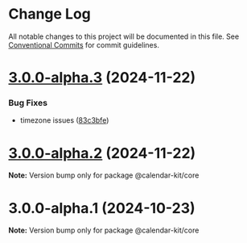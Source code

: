 # Change Log

All notable changes to this project will be documented in this file.
See [Conventional Commits](https://conventionalcommits.org) for commit guidelines.

# [3.0.0-alpha.3](https://github.com/howljs/react-native-calendar-kit/compare/@calendar-kit/core@3.0.0-alpha.2...@calendar-kit/core@3.0.0-alpha.3) (2024-11-22)

### Bug Fixes

* timezone issues ([83c3bfe](https://github.com/howljs/react-native-calendar-kit/commit/83c3bfe7a9b0d3cdf46347f8106df1224765051f))

# [3.0.0-alpha.2](https://github.com/howljs/react-native-calendar-kit/compare/@calendar-kit/core@3.0.0-alpha.1...@calendar-kit/core@3.0.0-alpha.2) (2024-11-22)

**Note:** Version bump only for package @calendar-kit/core

# 3.0.0-alpha.1 (2024-10-23)

**Note:** Version bump only for package @calendar-kit/core
